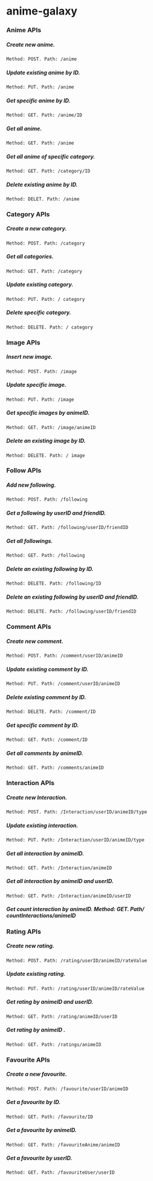 # anime-galaxy

### Anime APIs
##### Create new anime.
`Method: POST. Path: /anime`
##### Update existing anime by ID. 
`Method: PUT. Path: /anime`
##### Get specific anime by ID. 
`Method: GET. Path: /anime/ID`
##### Get all anime. 
`Method: GET. Path: /anime`
##### Get all anime of specific category. 
`Method: GET. Path: /category/ID`
##### Delete existing anime by ID. 
`Method: DELET. Path: /anime`

### Category APIs
##### Create a new category. 
`Method: POST. Path: /category`
##### Get all categories. 
`Method: GET. Path: /category`
##### Update existing category. 
`Method: PUT. Path: / category`
##### Delete specific category. 
`Method: DELETE. Path: / category`

### Image APIs
##### Insert new image. 
`Method: POST. Path: /image`
##### Update specific image. 
`Method: PUT. Path: /image`
##### Get specific images by animeID. 
`Method: GET. Path: /image/animeID`
##### Delete an existing image by ID. 
`Method: DELETE. Path: / image`


### Follow APIs
##### Add new following. 
`Method: POST. Path: /following`
##### Get a following by userID and friendID. 
`Method: GET. Path: /following/userID/friendID`
##### Get all followings. 
`Method: GET. Path: /following`
##### Delete an existing following by ID.
`Method: DELETE. Path: /following/ID`
##### Delete an existing following by userID and friendID.
`Method: DELETE. Path: /following/userID/friendID`

### Comment APIs
##### Create new comment. 
`Method: POST. Path: /comment/userID/animeID`
##### Update existing comment by ID. 
`Method: PUT. Path: /comment/userID/animeID`
##### Delete existing comment by ID. 
`Method: DELETE. Path: /comment/ID`
##### Get specific comment by ID. 
`Method: GET. Path: /comment/ID`
##### Get all comments by animeID. 
`Method: GET. Path: /comments/animeID`


### Interaction APIs
##### Create new Interaction. 
`Method: POST. Path: /Interaction/userID/animeID/type`
##### Update existing interaction. 
`Method: PUT. Path: /Interaction/userID/animeID/type`
##### Get all interaction by animeID. 
`Method: GET. Path: /Interaction/animeID`
##### Get all interaction by animeID and userID. 
`Method: GET. Path: /Interaction/animeID/userID`
##### Get count interaction by animeID. Method: GET. Path/ countInteractions/animeID

### Rating APIs
##### Create new rating. 
`Method: POST. Path: /rating/userID/animeID/rateValue`
##### Update existing rating. 
`Method: PUT. Path: /rating/userID/animeID/rateValue`
##### Get rating by animeID and userID. 
`Method: GET. Path: /rating/animeID/userID`
##### Get rating by animeID . 
`Method: GET. Path: /ratings/animeID`

### Favourite APIs
##### Create a new favourite. 
`Method: POST. Path: /favourite/userID/animeID`
##### Get a favourite by ID. 
`Method: GET. Path: /favourite/ID`
##### Get a favourite by animeID. 
`Method: GET. Path: /favouriteAnime/animeID`
##### Get a favourite by userID. 
`Method: GET. Path: /favouriteUser/userID`
